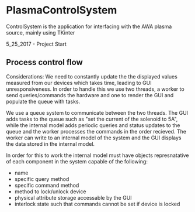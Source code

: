 # PlasmaControlSystem
ControlSystem is the application for interfacing with the AWA plasma source, mainly using TKinter

5_25_2017 - Project Start



Process control flow
---------------------------------------------------
Considerations: We need to constantly update the the displayed values measured from our devices which takes time, leading to GUI unresponsiveness. In order to handle this we use two threads, a worker to send queries/commands the hardware and one to render the GUI and populate the queue with tasks.

We use a queue system to communicate between the two threads. The GUI adds tasks to the queue such as "set the current of the solenoid to 5A", while the internal model adds periodic queries and status updates to the queue and the worker processes the commands in the order recieved. The worker can write to an internal model of the system and the GUI displays the data stored in the internal model.

In order for this to work the internal model must have objects represnatative of each component in the system capable of the following:
- name
- specific query method
- specific command method
- method to lock/unlock device
- physical attribute storage accessable by the GUI
- interlock state such that commands cannot be set if device is locked

